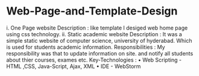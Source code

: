 # Web-Page-and-Template-Design
i. One Page website   Description :  like template I desiged web home page using css technology.
ii. Static academic website Description :   It was a simple static website of computer science, university of hyderabad. Which is used for students academic information.    Responsibilities :   My responsibility  was that to update information on site. and notify all students about thier courses,  exames etc.    Key-Technologies :  • Web Scripting - HTML ,CSS, Java-Script,  Ajax, XML  • IDE - WebStorm 
